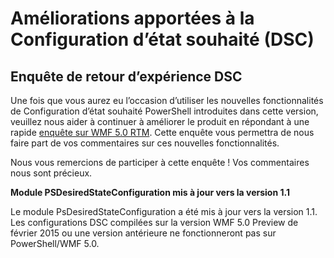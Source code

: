 # Améliorations apportées à la Configuration d’état souhaité (DSC)

## Enquête de retour d’expérience DSC   

Une fois que vous aurez eu l’occasion d’utiliser les nouvelles fonctionnalités de Configuration d’état souhaité PowerShell introduites dans cette version, veuillez nous aider à continuer à améliorer le produit en répondant à une rapide [enquête sur WMF 5.0 RTM](https://www.surveymonkey.com/r/SGLQM5W). Cette enquête vous permettra de nous faire part de vos commentaires sur ces nouvelles fonctionnalités. 

Nous vous remercions de participer à cette enquête ! Vos commentaires nous sont précieux.  

**Module PSDesiredStateConfiguration mis à jour vers la version 1.1**

Le module PsDesiredStateConfiguration a été mis à jour vers la version 1.1. Les configurations DSC compilées sur la version WMF 5.0 Preview de février 2015 ou une version antérieure ne fonctionneront pas sur PowerShell/WMF 5.0. 


<!--HONumber=Jun16_HO4-->


